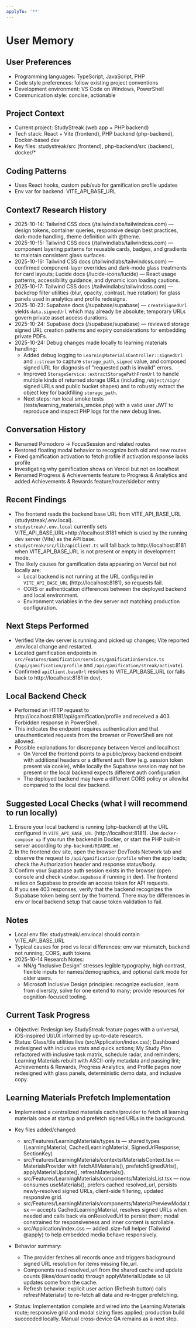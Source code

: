 ```yaml
---
applyTo: '**'
---
```


# User Memory

## User Preferences
- Programming languages: TypeScript, JavaScript, PHP
- Code style preferences: follow existing project conventions
- Development environment: VS Code on Windows, PowerShell
- Communication style: concise, actionable

## Project Context
- Current project: StudyStreak (web app + PHP backend)
- Tech stack: React + Vite (frontend), PHP backend (php-backend), Docker-based dev
- Key files: studystreak/src (frontend), php-backend/src (backend), docker/*

## Coding Patterns
- Uses React hooks, custom pub/sub for gamification profile updates
- Env var for backend: VITE_API_BASE_URL

## Context7 Research History
- 2025-10-14: Tailwind CSS docs (/tailwindlabs/tailwindcss.com) — design tokens, container queries, responsive design best practices, dark-mode handling, theme definition with @theme.
- 2025-10-15: Tailwind CSS docs (/tailwindlabs/tailwindcss.com) — component layering patterns for reusable cards, badges, and gradients to maintain consistent glass surfaces.
- 2025-10-16: Tailwind CSS docs (/tailwindlabs/tailwindcss.com) — confirmed component-layer overrides and dark-mode glass treatments for card layouts; Lucide docs (/lucide-icons/lucide) — React usage patterns, accessibility guidance, and dynamic icon loading cautions.
- 2025-10-17: Tailwind CSS docs (/tailwindlabs/tailwindcss.com) — backdrop filter utilities (blur, opacity, contrast, hue rotation) for glass panels used in analytics and profile redesigns.
- 2025-10-23: Supabase docs (/supabase/supabase) — `createSignedUrl` yields `data.signedUrl` which may already be absolute; temporary URLs govern private asset access durations.
- 2025-10-24: Supabase docs (/supabase/supabase) — reviewed storage signed URL creation patterns and expiry considerations for embedding private PDFs.
- 2025-10-24: Debug changes made locally to learning materials handling:
	- Added debug logging to `LearningMaterialsController::signedUrl` and `::stream` to capture `storage_path`, `signed` value, and composed signed URL for diagnosis of "requested path is invalid" errors.
	- Improved `StorageService::extractStoragePathFromUrl` to handle multiple kinds of returned storage URLs (including `/object/sign/` signed URLs and public bucket shapes) and to robustly extract the object key for backfilling `storage_path`.
	- Next steps: run local smoke tests (tests/learning_materials_smoke.php) with a valid user JWT to reproduce and inspect PHP logs for the new debug lines.

## Conversation History
- Renamed Pomodoro -> FocusSession and related routes
- Restored floating modal behavior to recognize both old and new routes
- Fixed gamification activation to fetch profile if activation response lacks profile
- Investigating why gamification shows on Vercel but not on localhost
- Renamed Progress & Achievements feature to Progress & Analytics and added Achievements & Rewards feature/route/sidebar entry

## Recent Findings
- The frontend reads the backend base URL from VITE_API_BASE_URL (studystreak/.env.local).
- `studystreak/.env.local` currently sets VITE_API_BASE_URL=http://localhost:8181 which is used by the running dev server (Vite) as the API base.
- `studystreak/src/lib/apiClient.ts` will fall back to http://localhost:8181 when VITE_API_BASE_URL is not present or empty in development mode.
- The likely causes for gamification data appearing on Vercel but not locally are:
	- Local backend is not running at the URL configured in `VITE_API_BASE_URL` (http://localhost:8181), so requests fail.
	- CORS or authentication differences between the deployed backend and local environment.
	- Environment variables in the dev server not matching production configuration.

## Next Steps Performed
- Verified Vite dev server is running and picked up changes; Vite reported .env.local change and restarted.
- Located gamification endpoints in `src/Features/Gamification/services/gamificationService.ts` (`/api/gamification/profile` and `/api/gamification/streak/activate`).
- Confirmed `apiClient.baseUrl` resolves to VITE_API_BASE_URL (or falls back to http://localhost:8181 in dev).

## Local Backend Check
- Performed an HTTP request to http://localhost:8181/api/gamification/profile and received a 403 Forbidden response in PowerShell.
- This indicates the endpoint requires authentication and that unauthenticated requests from the browser or PowerShell are not allowed.
- Possible explanations for discrepancy between Vercel and localhost:
	- On Vercel the frontend points to a public/proxy backend endpoint with additional headers or a different auth flow (e.g. session token present via cookie), while locally the Supabase session may not be present or the local backend expects different auth configuration.
	- The deployed backend may have a different CORS policy or allowlist compared to the local dev backend.

## Suggested Local Checks (what I will recommend to run locally)
1. Ensure your local backend is running (php-backend) at the URL configured in `VITE_API_BASE_URL` (http://localhost:8181). Use `docker-compose up` if you run the backend in Docker, or start the PHP built-in server according to `php-backend/README.md`.
2. In the frontend dev site, open the browser DevTools Network tab and observe the request to `/api/gamification/profile` when the app loads; check the Authorization header and response status/body.
3. Confirm your Supabase auth session exists in the browser (open console and check `window.supabase` if running in dev). The frontend relies on Supabase to provide an access token for API requests.
4. If you see 403 responses, verify that the backend recognizes the Supabase token being sent by the frontend. There may be differences in env or local backend setup that cause token validation to fail.

## Notes
- Local env file: studystreak/.env.local should contain VITE_API_BASE_URL
- Typical causes for prod vs local differences: env var mismatch, backend not running, CORS, auth tokens
- 2025-10-14 Research Notes:
	- NN/g “Inclusive Design” stresses legible typography, high contrast, flexible inputs for names/demographics, and optional dark mode for older users.
	- Microsoft Inclusive Design principles: recognize exclusion, learn from diversity, solve for one extend to many; provide resources for cognition-focused tooling.

## Current Task Progress
- Objective: Redesign key StudyStreak feature pages with a universal, iOS-inspired UI/UX informed by up-to-date research.
- Status: Glass/tile utilities live (src/Application/index.css); Dashboard redesigned with inclusive stats and quick actions; My Study Plan refactored with inclusive task matrix, schedule radar, and reminders; Learning Materials rebuilt with ASCII-only metadata and passing lint; Achievements & Rewards, Progress Analytics, and Profile pages now redesigned with glass panels, deterministic demo data, and inclusive copy.

## Learning Materials Prefetch Implementation

- Implemented a centralized materials cache/provider to fetch all learning materials once at startup and prefetch signed URLs in the background.
- Key files added/changed:
	- src/Features/LearningMaterials/types.ts — shared types (LearningMaterial, CachedLearningMaterial, SignedUrlResponse, SectionKey)
	- src/Features/LearningMaterials/contexts/MaterialsContext.tsx — MaterialsProvider with fetchAllMaterials(), prefetchSignedUrls(), applyMaterialUpdate(), refreshMaterials().
	- src/Features/LearningMaterials/components/MaterialsList.tsx — now consumes useMaterials(), prefers cached resolved_url, persists newly-resolved signed URLs, client-side filtering, updated responsive grid.
	- src/Features/LearningMaterials/components/MaterialPreviewModal.tsx — accepts CachedLearningMaterial, resolves signed URLs when needed and calls back via onResolvedUrl to persist them; modal constrained for responsiveness and inner content is scrollable.
	- src/Application/index.css — added .size-full helper (Tailwind @apply) to help embedded media behave responsively.

- Behavior summary:
	- The provider fetches all records once and triggers background signed URL resolution for items missing file_url.
	- Components read resolved_url from the shared cache and update counts (likes/downloads) through applyMaterialUpdate so UI updates come from the cache.
	- Refresh behavior: explicit user action (Refresh button) calls refreshMaterials() to re-fetch all data and re-trigger prefetching.

- Status: Implementation complete and wired into the Learning Materials route; responsive grid and modal sizing fixes applied; production build succeeded locally. Manual cross-device QA remains as a next step.

